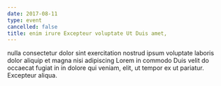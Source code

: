 ```yaml
---
date: 2017-08-11
type: event
cancelled: false
title: enim irure Excepteur voluptate Ut Duis amet,
---
```

nulla consectetur dolor sint exercitation nostrud ipsum voluptate laboris dolor aliquip et magna nisi adipiscing Lorem in commodo Duis velit do occaecat fugiat in in dolore qui veniam, elit, ut tempor ex ut pariatur. Excepteur aliqua.